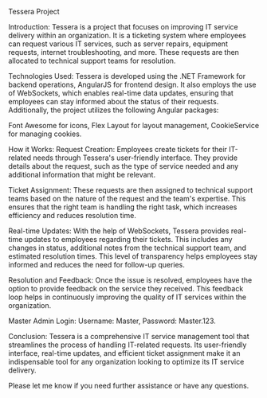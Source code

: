 Tessera Project

Introduction:
Tessera is a project that focuses on improving IT service delivery within an organization. It is a ticketing system where employees can request various IT services, such as server repairs, equipment requests, internet troubleshooting, and more. These requests are then allocated to technical support teams for resolution.

Technologies Used:
Tessera is developed using the .NET Framework for backend operations, AngularJS for frontend design. It also employs the use of WebSockets, which enables real-time data updates, ensuring that employees can stay informed about the status of their requests. Additionally, the project utilizes the following Angular packages:

Font Awesome for icons,
Flex Layout for layout management,
CookieService for managing cookies.

How it Works:
Request Creation: Employees create tickets for their IT-related needs through Tessera's user-friendly interface. They provide details about the request, such as the type of service needed and any additional information that might be relevant.

Ticket Assignment: These requests are then assigned to technical support teams based on the nature of the request and the team's expertise. This ensures that the right team is handling the right task, which increases efficiency and reduces resolution time.

Real-time Updates: With the help of WebSockets, Tessera provides real-time updates to employees regarding their tickets. This includes any changes in status, additional notes from the technical support team, and estimated resolution times. This level of transparency helps employees stay informed and reduces the need for follow-up queries.

Resolution and Feedback: Once the issue is resolved, employees have the option to provide feedback on the service they received. This feedback loop helps in continuously improving the quality of IT services within the organization.

Master Admin Login:
Username: Master,
Password: Master.123.

Conclusion:
Tessera is a comprehensive IT service management tool that streamlines the process of handling IT-related requests. Its user-friendly interface, real-time updates, and efficient ticket assignment make it an indispensable tool for any organization looking to optimize its IT service delivery.

Please let me know if you need further assistance or have any questions.
